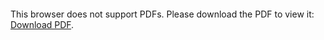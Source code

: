 <object data="christ-in-song/CIS1908pdfs/574.pdf" type="application/pdf" width="100%" height="1024px">
    <embed src="christ-in-song/CIS1908pdfs/574.pdf">
        <p>This browser does not support PDFs. Please download the PDF to view it: <a href="christ-in-song/CIS1908pdfs/574.pdf">Download PDF</a>.</p>
    </embed>
</object>
